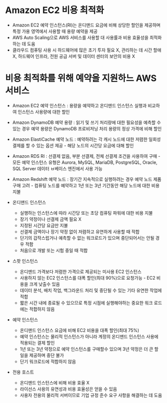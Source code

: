 # Amazon EC2 비용 최적화

* Amazon EC2 예약 인스턴스(RI)는 온디맨드 요금에 비해 상당한 할인을 제공하며 특정 가용 영역에서 사용할 때 용량 예약을 제공
* AWS Auto Scaling으로 AWS 서비스를 사용할 대 사용률과 비용 효율성을 최적화하는 데 도움
* 클라우드 컴퓨팅 사용 시 하드웨어에 많은 초기 투자 필요 X, 관리하는 데 시간 할애 X, 하드웨어 인프라, 전원 공급 서버 및 데이터 센터의 보안의 비용 X


# 비용 최적화를 위해 예약을 지원하느 AWS 서비스

* Amazon EC2 예약 인스턴스 : 용량을 예약하고 온디맨드 인스턴스 실행과 비교하여 인스턴스 사용량에 대한 할인
* Amazon DynamoDB 예약 용량 : 읽기  및 쓰기 처리량에 대한 필요성을 예측할 수 있는 경우 예약 용량은 DynamoDB 프로비저닝 처리 용량의 정상 가격에 비해 할인
* Amazon ElastiCache 예약 노드 : 예약하려는 각 캐시 노드에 대한 저렴한 일회성 결제를 할 수 있는 옵션 제공 - 해당 노드의 시간당 요금에 대해 할인
* Amazon RDS RI : 선결제 없음, 부분 선결제, 전체 선결제 조건을 사용하여 구매 - 모든 예약 인스턴스 유형은 Aurora, MySQL, MariaDB, PostgreSQL, Oracle, SQL Server 데이터 ㅂ베이스 엔진에서 사용 가능
* Amazon Redshift 예약 노드 : 장기간 지속적으로 실행하려는 경우 예약 노드 제품 구매 고려 - 컴퓨팅 노드를 예약하고 1년 또는 3년 기간동안 해당 노드에 대한 비용 지불

* 온디맨드 인스턴스
  * 실행하는 인스턴스에 따라 시간당 또는 초당 컴퓨팅 파워에 대한 비용 지불
  * 장기 약정이나 선결제 금액 필요 X
  * 지정된 시간당 요금만 지불
  * 선결제 금액이나 장기 약정 없이 저렴하고 유연하게 사용할 때 적합
  * 단기의 갑작스럽거나 예측할 수 없는 워크로드가 있으며 중단되어서는 안될 경우 적함
  * 처음으로 개발 또는 시험 중일 때 적합
* 스팟 인스턴스 
  * 온디맨드 가격보다 저렴한 가격으로 제공되는 미사용 EC2 인스턴스
  * 사용하지 않는 EC2 인스턴스를 대폭 할인(최대 90%)으로 요청가능 - EC2 비용을 크게 낮출수 있음
  * 데이터 분석, 배치 작업, 백그라운드 처리 및 중단될 수 있는 기타 유연한 작업에 적합
  * 짧은 시간 내에 종료될 수 있으므로 특정 시점에 실행해야하는 중요한 워크 로드에는 적합하지 않음
* 예약 인스턴스
  * 온디맨드 인스턴스 요금에 비해 EC2 비용을 대폭 할인(최대 75%)
  * 예약 인스턴스는 물리적 인스턴스가 아니라 계정의 온디맨드 인스턴스 사용에 적용되는 결제 할인
  * 1년 또는 3년 약정으로 예약 인스턴스를 구매할수 있으며 3년 약정은 더 큰 할일을 제공하며 중단 불가
  * 단기 워크로드에 적합하지 않음
* 전용 호스트 
  * 온디맨드 인스턴스에 비해 비용 효율 X
  * 라이선스 사용의 유연성과 비용 효율성은 얻을 수 있음
  * 사용자 전용의 물리적 서버이므로 기업 규정 준수 요구 사항을 해결하는 데 도움
